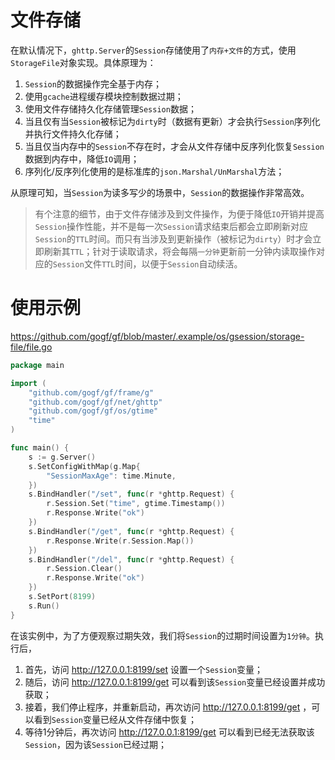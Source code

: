 # 文件存储

在默认情况下，`ghttp.Server`的`Session`存储使用了`内存+文件`的方式，使用`StorageFile`对象实现。具体原理为：
1. `Session`的数据操作完全基于内存；
1. 使用`gcache`进程缓存模块控制数据过期；
1. 使用文件存储持久化存储管理`Session`数据；
1. 当且仅有当`Session`被标记为`dirty`时（数据有更新）才会执行`Session`序列化并执行文件持久化存储；
1. 当且仅当内存中的`Session`不存在时，才会从文件存储中反序列化恢复`Session`数据到内存中，降低`IO`调用；
1. 序列化/反序列化使用的是标准库的`json.Marshal/UnMarshal`方法；

从原理可知，当`Session`为读多写少的场景中，`Session`的数据操作非常高效。

> 有个注意的细节，由于文件存储涉及到文件操作，为便于降低`IO`开销并提高`Session`操作性能，并不是每一次`Session`请求结束后都会立即刷新对应`Session`的`TTL`时间。而只有当涉及到更新操作（被标记为`dirty`）时才会立即刷新其`TTL`；针对于读取请求，将会每隔`一分钟`更新前一分钟内读取操作对应的`Session`文件`TTL`时间，以便于`Session`自动续活。

# 使用示例

https://github.com/gogf/gf/blob/master/.example/os/gsession/storage-file/file.go

```go
package main

import (
	"github.com/gogf/gf/frame/g"
	"github.com/gogf/gf/net/ghttp"
	"github.com/gogf/gf/os/gtime"
	"time"
)

func main() {
	s := g.Server()
	s.SetConfigWithMap(g.Map{
		"SessionMaxAge": time.Minute,
	})
	s.BindHandler("/set", func(r *ghttp.Request) {
		r.Session.Set("time", gtime.Timestamp())
		r.Response.Write("ok")
	})
	s.BindHandler("/get", func(r *ghttp.Request) {
		r.Response.Write(r.Session.Map())
	})
	s.BindHandler("/del", func(r *ghttp.Request) {
		r.Session.Clear()
		r.Response.Write("ok")
	})
	s.SetPort(8199)
	s.Run()
}
```
在该实例中，为了方便观察过期失效，我们将`Session`的过期时间设置为`1分钟`。执行后，
1. 首先，访问  http://127.0.0.1:8199/set  设置一个`Session`变量；
1. 随后，访问  http://127.0.0.1:8199/get  可以看到该`Session`变量已经设置并成功获取；
1. 接着，我们停止程序，并重新启动，再次访问  http://127.0.0.1:8199/get  ，可以看到`Session`变量已经从文件存储中恢复；
1. 等待1分钟后，再次访问  http://127.0.0.1:8199/get  可以看到已经无法获取该`Session`，因为该`Session`已经过期；


